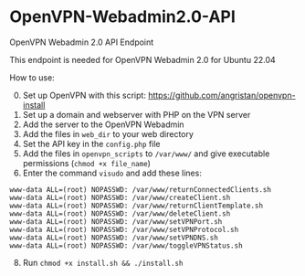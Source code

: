 # OpenVPN-Webadmin2.0-API
OpenVPN Webadmin 2.0 API Endpoint

This endpoint is needed for OpenVPN Webadmin 2.0 for Ubuntu 22.04

How to use:

0. Set up OpenVPN with this script: https://github.com/angristan/openvpn-install
2. Set up a domain and webserver with PHP on the VPN server
3. Add the server to the OpenVPN Webadmin
4. Add the files in `web_dir` to your web directory
5. Set the API key in the `config.php` file
6. Add the files in `openvpn_scripts` to `/var/www/` and give executable permissions (`chmod +x file_name`)
8. Enter the command `visudo` and add these lines:

```
www-data ALL=(root) NOPASSWD: /var/www/returnConnectedClients.sh
www-data ALL=(root) NOPASSWD: /var/www/createClient.sh
www-data ALL=(root) NOPASSWD: /var/www/returnClientTemplate.sh
www-data ALL=(root) NOPASSWD: /var/www/deleteClient.sh
www-data ALL=(root) NOPASSWD: /var/www/setVPNPort.sh
www-data ALL=(root) NOPASSWD: /var/www/setVPNProtocol.sh
www-data ALL=(root) NOPASSWD: /var/www/setVPNDNS.sh
www-data ALL=(root) NOPASSWD: /var/www/toggleVPNStatus.sh
```
8. Run `chmod +x install.sh && ./install.sh`

